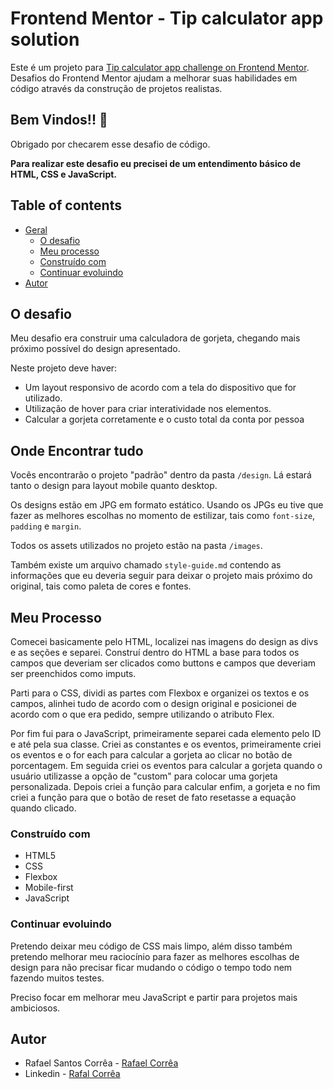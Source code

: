 # Frontend Mentor - Tip calculator app solution

Este é um projeto para [Tip calculator app challenge on Frontend Mentor](https://www.frontendmentor.io/challenges/tip-calculator-app-ugJNGbJUX). Desafios do Frontend Mentor ajudam a melhorar suas habilidades em código através da construção de projetos realistas.

## Bem Vindos!! 👋

Obrigado por checarem esse desafio de código.


**Para realizar este desafio eu precisei de um entendimento básico de HTML, CSS e JavaScript.**


## Table of contents

- [Geral](#geral)
  - [O desafio](#o-desafio)
  - [Meu processo](#meu-processo)
  - [Construído com](#construido-com)
  - [Continuar evoluindo](#continuar-evoluindo)
- [Autor](#autor)

## O desafio

Meu desafio era construir uma calculadora de gorjeta, chegando mais próximo possível do design apresentado.

Neste projeto deve haver:

- Um layout responsivo de acordo com a tela do dispositivo que for utilizado.
- Utilização de hover para criar interatividade nos elementos.
- Calcular a gorjeta corretamente e o custo total da conta por pessoa


## Onde Encontrar tudo

Vocês encontrarão o projeto "padrão" dentro da pasta `/design`. Lá estará tanto o design para layout mobile quanto desktop.

Os designs estão em JPG em formato estático. Usando os JPGs eu tive que fazer as melhores escolhas no momento de estilizar, tais como `font-size`, `padding` e `margin`. 

Todos os assets utilizados no projeto estão na pasta `/images`.

Também existe um arquivo chamado `style-guide.md` contendo as informações que eu deveria seguir para deixar o projeto mais próximo do original, tais como paleta de cores e fontes.

## Meu Processo

Comecei basicamente pelo HTML, localizei nas imagens do design as divs e as seções e separei. Construí dentro do HTML a base para todos os campos que deveriam ser clicados como buttons e campos que deveriam ser preenchidos como imputs.

Parti para o CSS, dividi as partes com Flexbox e organizei os textos e os campos, alinhei tudo de acordo com o design original e posicionei de acordo com o que era pedido, sempre utilizando o atributo Flex.

Por fim fui para o JavaScript, primeiramente separei cada elemento pelo ID e até pela sua classe. Criei as constantes e os eventos, primeiramente criei os eventos e o for each para calcular a gorjeta ao clicar no botão de porcentagem. Em seguida criei os eventos para calcular a gorjeta quando o usuário utilizasse a opção de "custom" para colocar uma gorjeta personalizada. Depois criei a função para calcular enfim, a gorjeta e no fim criei a função para que o botão de reset de fato resetasse a equação quando clicado.

### Construído com

- HTML5 
- CSS  
- Flexbox
- Mobile-first 
- JavaScript

### Continuar evoluindo

Pretendo deixar meu código de CSS mais limpo, além disso também pretendo melhorar meu raciocínio para fazer as melhores escolhas de design para não precisar ficar mudando o código o tempo todo nem fazendo muitos testes.

Preciso focar em melhorar meu JavaScript e partir para projetos mais ambiciosos.

## Autor

- Rafael Santos Corrêa - [Rafael Corrêa](https://github.com/Faelsc)
- Linkedin - [Rafal Corrêa](https://www.linkedin.com/in/correarafaelsantos/)